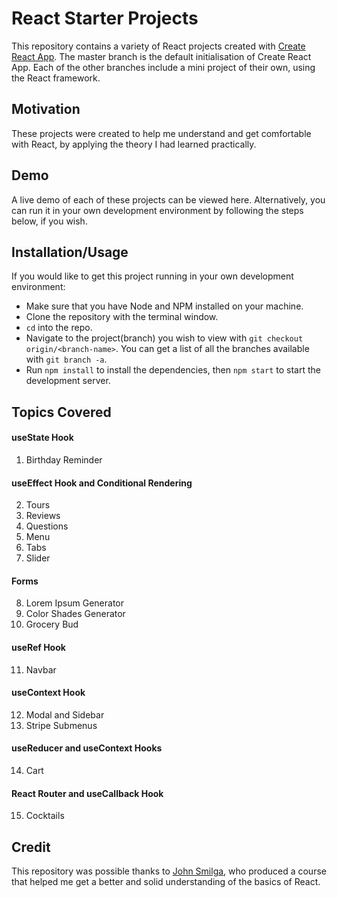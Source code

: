 # React Starter Projects

This repository contains a variety of React projects created with [Create React App](https://github.com/facebook/create-react-app). The master branch is the default initialisation of Create React App. Each of the other branches include a mini project of their own, using the React framework.

## Motivation

These projects were created to help me understand and get comfortable with React, by applying the theory I had learned practically.

## Demo

A live demo of each of these projects can be viewed here. Alternatively, you can run it in your own development environment by following the steps below, if you wish.

## Installation/Usage

If you would like to get this project running in your own development environment:

- Make sure that you have Node and NPM installed on your machine.
- Clone the repository with the terminal window.
- `cd` into the repo.
- Navigate to the project(branch) you wish to view with `git checkout origin/<branch-name>`. You can get a list of all the branches available with `git branch -a`.
- Run `npm install` to install the dependencies, then `npm start` to start the development server.

## Topics Covered

#### useState Hook

1. Birthday Reminder

#### useEffect Hook and Conditional Rendering

2. Tours
3. Reviews
4. Questions
5. Menu
6. Tabs
7. Slider

#### Forms

8. Lorem Ipsum Generator
9. Color Shades Generator
10. Grocery Bud

#### useRef Hook

11. Navbar

#### useContext Hook

12. Modal and Sidebar
13. Stripe Submenus

#### useReducer and useContext Hooks

14. Cart

#### React Router and useCallback Hook

15. Cocktails

## Credit

This repository was possible thanks to [John Smilga](https://github.com/john-smilga), who produced a course that helped me get a better and solid understanding of the basics of React.
